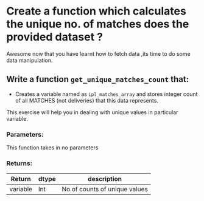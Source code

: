 # Create a function which calculates the unique no. of matches does the provided dataset ?

Awesome now that you have learnt how to fetch data ,its time to do some data manipulation.

## Write a function `get_unique_matches_count` that:
- Creates a variable named as `ipl_matches_array` and stores integer count of all MATCHES (not deliveries) that this data represents.

This exercise will help you in dealing with unique values in particular variable.

### Parameters:

This function takes in no parameters

### Returns:

| Return | dtype | description |
| --- | --- | --- |
| variable | Int| No.of counts of unique values |
